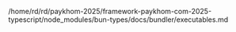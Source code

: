 /home/rd/rd/paykhom-2025/framework-paykhom-com-2025-typescript/node_modules/bun-types/docs/bundler/executables.md